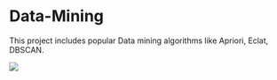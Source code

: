 # Data-Mining
This project includes popular Data mining algorithms like Apriori, Eclat, DBSCAN.

![](main/2.JPG) 
